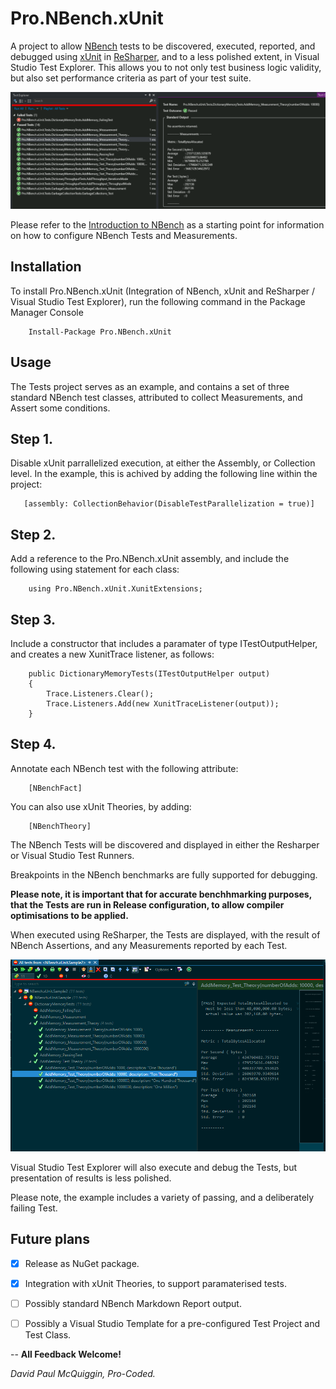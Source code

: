 # Pro.NBench.xUnit

A project to allow [NBench](https://github.com/petabridge/NBench) tests to be discovered, executed, reported, and debugged using [xUnit](https://github.com/xunit/xunit) in [ReSharper](https://www.jetbrains.com/resharper/), and to a less polished extent, in Visual Studio Test Explorer. This allows you to not only test business logic validity, but also set performance criteria as part of your test suite.

![Visual Studio 2017 Integration](Pro.NBench.XUnit.VS2017.png)

Please refer to the [Introduction to NBench](https://petabridge.com/blog/introduction-to-nbench/) as a starting point for information on how to configure NBench Tests and Measurements.


## Installation

To install Pro.NBench.xUnit (Integration of NBench, xUnit and ReSharper / Visual Studio Test Explorer), run the following command in the Package Manager Console

        Install-Package Pro.NBench.xUnit

## Usage

The Tests project serves as an example, and contains a set of three standard NBench test classes, attributed to collect Measurements, and Assert some conditions.

## Step 1.

Disable xUnit parrallelized execution, at either the Assembly, or Collection level. In the example, this is achived by adding the following line within the project:

       [assembly: CollectionBehavior(DisableTestParallelization = true)]

## Step 2.

Add a reference to the Pro.NBench.xUnit assembly, and include the following using statement for each class:

        using Pro.NBench.xUnit.XunitExtensions;

## Step 3. 

Include a constructor that includes a paramater of type ITestOutputHelper, and creates a new XunitTrace listener, as follows:

        public DictionaryMemoryTests(ITestOutputHelper output)
        {
            Trace.Listeners.Clear();
            Trace.Listeners.Add(new XunitTraceListener(output));
        }

## Step 4.

Annotate each NBench test with the following attribute:

        [NBenchFact]

You can also use xUnit Theories, by adding:

        [NBenchTheory]

The NBench Tests will be discovered and displayed in either the Resharper or Visual Studio Test Runners.

Breakpoints in the NBench benchmarks are fully supported for debugging.

**Please note, it is important that for accurate benchhmarking purposes, that the Tests are run in Release configuration, to allow compiler optimisations to be applied.**

When executed using ReSharper, the Tests are displayed, with the result of NBench Assertions, and any Measurements reported by each Test.

![ResharperResults](ResharperResults2.PNG)

Visual Studio Test Explorer will also execute and debug the Tests, but presentation of results is less polished.

Please note, the example includes a variety of passing, and a deliberately failing Test.

## Future plans

- [x]  Release as NuGet package.

- [x]  Integration with xUnit Theories, to support paramaterised tests.

- [ ]  Possibly standard NBench Markdown Report output.

- [ ]  Possibly a Visual Studio Template for a pre-configured Test Project and Test Class.


--
**All Feedback Welcome!**

*David Paul McQuiggin, Pro-Coded.*
